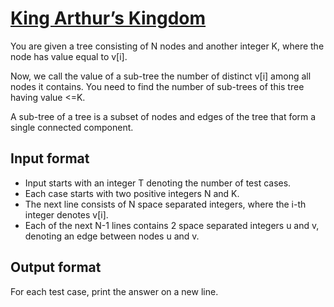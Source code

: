 # [King Arthur’s Kingdom][link]

You are given a tree consisting of N nodes and another integer K, where the node has value equal to v[i].

Now, we call the value of a sub-tree the number of distinct v[i] among all nodes it contains. You need to find the number of sub-trees of this tree having value <=K.

A sub-tree of a tree is a subset of nodes and edges of the tree that form a single connected component.

## Input format

- Input starts with an integer T denoting the number of test cases.
- Each case starts with two positive integers N and K.
- The next line consists of N space separated integers, where the i-th integer denotes v[i].
- Each of the next N-1 lines contains 2 space separated integers u and v, denoting an edge between nodes u and v.

## Output format

For each test case, print the answer on a new line.

[link]: https://www.hackerearth.com/practice/algorithms/graphs/depth-first-search/practice-problems/algorithm/king-arthurs-kingdom-f40cf764/
